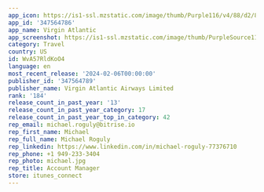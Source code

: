```yaml
---
app_icon: https://is1-ssl.mzstatic.com/image/thumb/Purple116/v4/88/d2/82/88d28215-c7e1-cdab-6845-5aa39441a9e9/Icon-0-0-1x_U007epad-0-0-0-10-0-0-85-220.png/1024x1024bb.png
app_id: '347564786'
app_name: Virgin Atlantic
app_screenshot: https://is1-ssl.mzstatic.com/image/thumb/PurpleSource113/v4/5a/76/c5/5a76c580-8f65-f8e5-2f1f-9c3550052f68/b5e7322c-83ec-4fcb-b149-86949283da7a_Check_in.png/1284x2778bb.png
category: Travel
country: US
id: WvA57RldKoO4
language: en
most_recent_release: '2024-02-06T00:00:00'
publisher_id: '347564789'
publisher_name: Virgin Atlantic Airways Limited
rank: '184'
release_count_in_past_year: '13'
release_count_in_past_year_category: 17
release_count_in_past_year_top_in_category: 42
rep_email: michael.roguly@bitrise.io
rep_first_name: Michael
rep_full_name: Michael Roguly
rep_linkedin: https://www.linkedin.com/in/michael-roguly-77376710
rep_phone: +1 949-233-3404
rep_photo: michael.jpg
rep_title: Account Manager
store: itunes_connect
---
```

